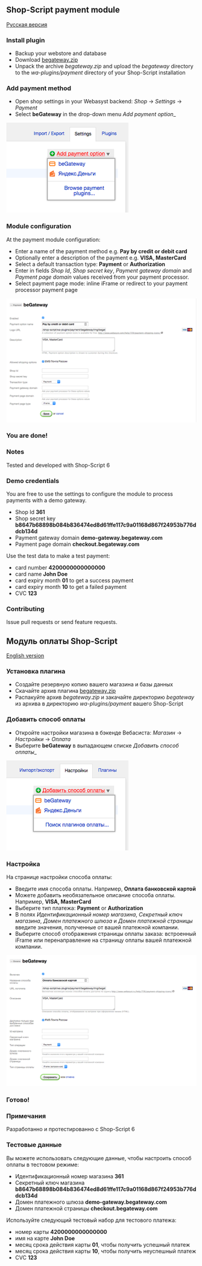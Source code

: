 ## Shop-Script payment module

[Русская версия](#Модуль-оплаты-shop-script)

### Install plugin

  * Backup your webstore and database
  * Download [begateway.zip](https://github.com/BeGateway/shop-script-payment-module/raw/master/begateway.zip)
  * Unpack the archive _begateway.zip_ and upload the _begateway_ directory to the _wa-plugins/payment_ directory of your Shop-Script installation

### Add payment method

  * Open shop settings in your Webasyst backend: _Shop_ &#8594; _Settings_ &#8594; _Payment_
  * Select __beGateway__ in the drop-down menu _Add payment option__

![Add payment option](https://github.com/BeGateway/shop-script-payment-module/raw/master/doc/add-payment-option.png)

### Module configuration

At the payment module configuration:

  * Enter a name of the payment method e.g. __Pay by credit or debit card__
  * Optionally enter a description of the payment e.g. __VISA,
    MasterCard__
  * Select a default transaction type: __Payment__ or __Authorization__
  * Enter in fields _Shop Id_, _Shop secret key_, _Payment gateway domain_ and _Payment page domain_ values received from your payment processor.
  * Select payment page mode: inline iFrame or redirect to your payment processor payment page

![Module configuration](https://github.com/BeGateway/shop-script-payment-module/raw/master/doc/module-configuration.png)

### You are done!

### Notes

Tested and developed with Shop-Script 6

### Demo credentials

You are free to use the settings to configure the module to process
payments with a demo gateway.

  * Shop Id __361__
  * Shop secret key __b8647b68898b084b836474ed8d61ffe117c9a01168d867f24953b776ddcb134d__
  * Payment gateway domain __demo-gateway.begateway.com__
  * Payment page domain __checkout.begateway.com__


Use the test data to make a test payment:

  * card number __4200000000000000__
  * card name __John Doe__
  * card expiry month __01__ to get a success payment
  * card expiry month __10__ to get a failed payment
  * CVC __123__

### Contributing

Issue pull requests or send feature requests.


## Модуль оплаты Shop-Script

[English version](#shop-script-payment-module)

### Установка плагина

  * Создайте резервную копию вашего магазина и базы данных
  * Скачайте архив плагина [begateway.zip](https://github.com/BeGateway/shop-script-payment-module/raw/master/begateway.zip)
  * Распакуйте архив _begateway.zip_ и закачайте директорию _begateway_ из архива в директорию _wa-plugins/payment_ вашего Shop-Script

### Добавить способ оплаты

  * Откройте настройки магазина в бэкенде Вебасиста: _Магазин_ &#8594; _Настройки_ &#8594; _Оплата_
  * Выберите __beGateway__ в выпадающем списке _Добавить способ оплаты__

![Добавить способ оплаты](https://github.com/BeGateway/shop-script-payment-module/raw/master/doc/add-payment-option-ru.png)

### Настройка

На странице настройки способа оплаты:

  * Введите имя способа оплаты. Например, __Оплата банковской картой__
  * Можете добавить необязательное описание способа оплаты. Например, __VISA,
    MasterCard__
  * Выберите тип платежа: __Payment__ or __Authorization__
  * В полях _Идентификационный номер магазина_, _Секретный ключ магазина_, _Домен платежного шлюза_ и _Домен платежной страницы_ введите значения, полученные от вашей платежной компании.
  * Выберите способ отображения страницы оплаты заказа: встроенный iFrame или перенаправление на страницу оплаты вашей платежной компании.

![Настройка способа оплаты](https://github.com/BeGateway/shop-script-payment-module/raw/master/doc/module-configuration-ru.png)

### Готово!

### Примечания

Разработанно и протестированно с Shop-Script 6

### Тестовые данные

Вы можете использовать следующие данные, чтобы настроить способ оплаты в
тестовом режиме:

  * Идентификационный номер магазина __361__
  * Секретный ключ магазина __b8647b68898b084b836474ed8d61ffe117c9a01168d867f24953b776ddcb134d__
  * Домен платежного шлюза __demo-gateway.begateway.com__
  * Домен платежной страницы __checkout.begateway.com__


Используйте следующий тестовый набор для тестового платежа:

  * номер карты __4200000000000000__
  * имя на карте __John Doe__
  * месяц срока действия карты __01__, чтобы получить успешный платеж
  * месяц срока действия карты __10__, чтобы получить неуспешный платеж
  * CVC __123__
